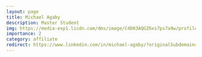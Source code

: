 ```yaml
---
layout: page
title: Michael Agaby
description: Master Student
img: https://media-exp1.licdn.com/dms/image/C4D03AQGZ6xs7ps7a9w/profile-displayphoto-shrink_200_200/0/1629228993125?e=1642032000&v=beta&t=98e-sojEgYILWpRIOZAaAAvjHOkMGyK9PsVeZAulE3Y
importance: 2
category: affiliate
redirect: https://www.linkedin.com/in/michael-agaby/?originalSubdomain=ca
---
```

